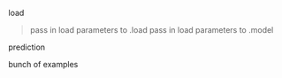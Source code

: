 load

> pass in load parameters to .load
> pass in load parameters to .model

prediction

bunch of examples
